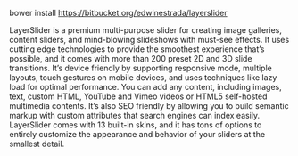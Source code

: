 bower install https://bitbucket.org/edwinestrada/layerslider

LayerSlider is a premium multi-purpose slider for creating image galleries, content sliders, and mind-blowing slideshows with must-see effects. It uses cutting edge technologies to provide the smoothest experience that’s possible, and it comes with more than 200 preset 2D and 3D slide transitions. It’s device friendly by supporting responsive mode, multiple layouts, touch gestures on mobile devices, and uses techniques like lazy load for optimal performance. You can add any content, including images, text, custom HTML, YouTube and Vimeo videos or HTML5 self-hosted multimedia contents. It’s also SEO friendly by allowing you to build semantic markup with custom attributes that search engines can index easily. LayerSlider comes with 13 built-in skins, and it has tons of options to entirely customize the appearance and behavior of your sliders at the smallest detail.